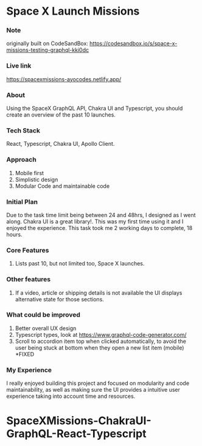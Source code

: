 # Space X Launch Missions

### Note

originally built on CodeSandBox: https://codesandbox.io/s/space-x-missions-testing-graphql-kki0dc

### Live link

https://spacexmissions-ayocodes.netlify.app/

### About

Using the SpaceX GraphQL API, Chakra UI and Typescript, you should create an overview of the past 10 launches.

### Tech Stack

React, Typescript, Chakra UI, Apollo Client.

### Approach

1. Mobile first
2. Simplistic design
3. Modular Code and maintainable code

### Initial Plan

Due to the task time limit being between 24 and 48hrs, I designed as I went along. Chakra UI is a great library!. This was my first time using it and I enjoyed the experience. This task took me 2 working days to complete, 18 hours.

### Core Features

1. Lists past 10, but not limited too, Space X launches.

### Other features

1. If a video, article or shipping details is not available the UI displays alternative state for those sections.

### What could be improved

1. Better overall UX design
2. Typescript types, look at https://www.graphql-code-generator.com/
3. Scroll to accordion item top when clicked automatically, to avoid the user being stuck at bottom when they open a new list item (mobile) \*FIXED

### My Experience

I really enjoyed building this project and focused on modularity and code maintainability, as well as making sure the UI provides a intuitive user experience taking into account time and resources.

# SpaceXMissions-ChakraUI-GraphQL-React-Typescript
